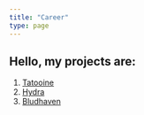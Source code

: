 ```yaml
---
title: "Career"
type: page
---
```


## Hello, my projects are:

1. [Tatooine](/projects/tatooine/)
2. [Hydra](/projects/hydra/)
3. [Bludhaven](/projects/bludhaven/)
